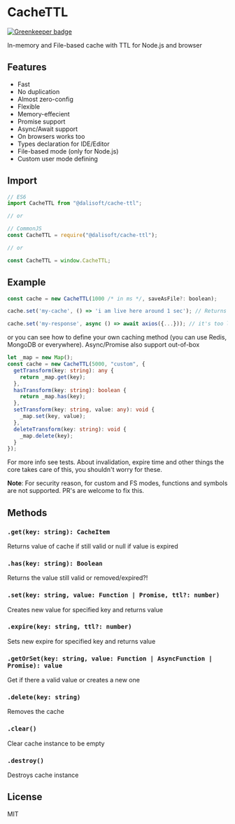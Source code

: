 # CacheTTL

[![Greenkeeper badge](https://badges.greenkeeper.io/dalisoft/cache-ttl.svg)](https://greenkeeper.io/)

In-memory and File-based cache with TTL for Node.js and browser

## Features

- Fast
- No duplication
- Almost zero-config
- Flexible
- Memory-effecient
- Promise support
- Async/Await support
- On browsers works too
- Types declaration for IDE/Editor
- File-based mode (only for Node.js)
- Custom user mode defining

## Import

```js
// ES6
import CacheTTL from "@dalisoft/cache-ttl";

// or

// CommonJS
const CacheTTL = require("@dalisoft/cache-ttl");

// or

const CacheTTL = window.CacheTTL;
```

## Example

```js
const cache = new CacheTTL(1000 /* in ms */, saveAsFile?: boolean);

cache.set('my-cache', () => 'i am live here around 1 sec'); // Returns String

cache.set('my-response', async () => await axios({...})); // it's too lives here around 1 sec, returns Promise
```

or you can see how to define your own caching method (you can use Redis, MongoDB or everywhere). Async/Promise also support out-of-box

```ts
let _map = new Map();
const cache = new CacheTTL(5000, "custom", {
  getTransform(key: string): any {
    return _map.get(key);
  },
  hasTransform(key: string): boolean {
    return _map.has(key);
  },
  setTransform(key: string, value: any): void {
    _map.set(key, value);
  },
  deleteTransform(key: string): void {
    _map.delete(key);
  }
});
```

For more info see tests.
About invalidation, expire time and other things the core takes care of this, you shouldn't worry for these.

**Note**: For security reason, for custom and FS modes, functions and symbols are not supported. PR's are welcome to fix this.

## Methods

### `.get(key: string): CacheItem`

Returns value of cache if still valid or null if value is expired

### `.has(key: string): Boolean`

Returns the value still valid or removed/expired?!

### `.set(key: string, value: Function | Promise, ttl?: number)`

Creates new value for specified key and returns value

### `.expire(key: string, ttl?: number)`

Sets new expire for specified key and returns value

### `.getOrSet(key: string, value: Function | AsyncFunction | Promise): value`

Get if there a valid value or creates a new one

### `.delete(key: string)`

Removes the cache

### `.clear()`

Clear cache instance to be empty

### `.destroy()`

Destroys cache instance

## License

MIT
